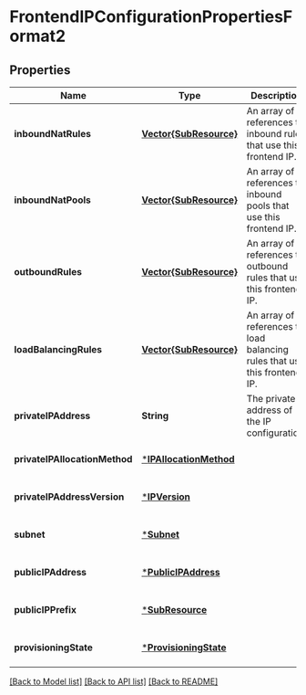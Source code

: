 # FrontendIPConfigurationPropertiesFormat2


## Properties
Name | Type | Description | Notes
------------ | ------------- | ------------- | -------------
**inboundNatRules** | [**Vector{SubResource}**](SubResource.md) | An array of references to inbound rules that use this frontend IP. | [optional] [readonly] [default to nothing]
**inboundNatPools** | [**Vector{SubResource}**](SubResource.md) | An array of references to inbound pools that use this frontend IP. | [optional] [readonly] [default to nothing]
**outboundRules** | [**Vector{SubResource}**](SubResource.md) | An array of references to outbound rules that use this frontend IP. | [optional] [readonly] [default to nothing]
**loadBalancingRules** | [**Vector{SubResource}**](SubResource.md) | An array of references to load balancing rules that use this frontend IP. | [optional] [readonly] [default to nothing]
**privateIPAddress** | **String** | The private IP address of the IP configuration. | [optional] [default to nothing]
**privateIPAllocationMethod** | [***IPAllocationMethod**](IPAllocationMethod.md) |  | [optional] [default to nothing]
**privateIPAddressVersion** | [***IPVersion**](IPVersion.md) |  | [optional] [default to nothing]
**subnet** | [***Subnet**](Subnet.md) |  | [optional] [default to nothing]
**publicIPAddress** | [***PublicIPAddress**](PublicIPAddress.md) |  | [optional] [default to nothing]
**publicIPPrefix** | [***SubResource**](SubResource.md) |  | [optional] [default to nothing]
**provisioningState** | [***ProvisioningState**](ProvisioningState.md) |  | [optional] [default to nothing]


[[Back to Model list]](../README.md#models) [[Back to API list]](../README.md#api-endpoints) [[Back to README]](../README.md)


